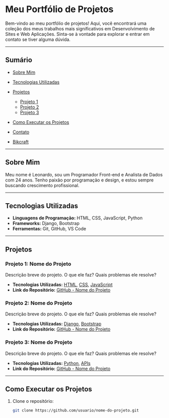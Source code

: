 # Meu Portfólio de Projetos

Bem-vindo ao meu portfólio de projetos! Aqui, você encontrará uma coleção dos meus trabalhos mais significativos em Desenvolvimento de Sites e Web Aplicações. Sinta-se à vontade para explorar e entrar em contato se tiver alguma dúvida.

---

## Sumário

- [Sobre Mim](#sobre-mim)
- [Tecnologias Utilizadas](#tecnologias-utilizadas)
- [Projetos](#projetos)
  - [Projeto 1](#projeto-1)
  - [Projeto 2](#projeto-2)
  - [Projeto 3](#projeto-3)
- [Como Executar os Projetos](#como-executar-os-projetos)
- [Contato](#contato)

- [Bikcraft](https://github.com/Fuyuki-Kuro/Fuyuki-Kuro.github.io/tree/main/Bikcraft)

---

## Sobre Mim

Meu nome é Leonardo, sou um Programador Front-end e Analista de Dados com 24 anos. Tenho paixão por programação e design, e estou sempre buscando crescimento profissional.

---

## Tecnologias Utilizadas

- **Linguagens de Programação:** HTML, CSS, JavaScript, Python
- **Frameworks:** Django, Bootstrap
- **Ferramentas:** Git, GitHub, VS Code

---

## Projetos

### Projeto 1: Nome do Projeto

Descrição breve do projeto. O que ele faz? Quais problemas ele resolve?

- **Tecnologias Utilizadas:** [HTML](https://developer.mozilla.org/pt-BR/docs/Web/HTML), [CSS](https://developer.mozilla.org/pt-BR/docs/Web/CSS), [JavaScript](https://developer.mozilla.org/pt-BR/docs/Web/JavaScript)
- **Link do Repositório:** [GitHub - Nome do Projeto](https://github.com/usuario/nome-do-projeto)

### Projeto 2: Nome do Projeto

Descrição breve do projeto. O que ele faz? Quais problemas ele resolve?

- **Tecnologias Utilizadas:** [Django](https://www.djangoproject.com/), [Bootstrap](https://getbootstrap.com/)
- **Link do Repositório:** [GitHub - Nome do Projeto](https://github.com/usuario/nome-do-projeto)

### Projeto 3: Nome do Projeto

Descrição breve do projeto. O que ele faz? Quais problemas ele resolve?

- **Tecnologias Utilizadas:** [Python](https://www.python.org/), [APIs](https://www.restapitutorial.com/)
- **Link do Repositório:** [GitHub - Nome do Projeto](https://github.com/usuario/nome-do-projeto)

---

## Como Executar os Projetos

1. Clone o repositório:
   ```bash
   git clone https://github.com/usuario/nome-do-projeto.git
   ```

